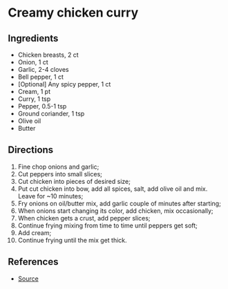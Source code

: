 # Creamy chicken curry

## Ingredients
* Chicken breasts, 2 ct
* Onion, 1 ct
* Garlic, 2-4 cloves
* Bell pepper, 1 ct
* [Optional] Any spicy pepper, 1 ct
* Cream, 1 pt
* Curry, 1 tsp
* Pepper, 0.5-1 tsp
* Ground coriander, 1 tsp
* Olive oil
* Butter

## Directions
1. Fine chop onions and garlic;
3. Cut peppers into small slices;
4. Cut chicken into pieces of desired size;
5. Put cut chicken into bow, add all spices, salt, add olive oil and mix. Leave for ~10 minutes;
6. Fry onions on oil/butter mix, add garlic couple of minutes after starting;
7. When onions start changing its color, add chicken, mix occasionally;
8. When chicken gets a crust, add pepper slices;
9. Continue frying mixing from time to time until peppers get soft;
10. Add cream;
11. Continue frying until the mix get thick.

## References
* [Source](https://www.youtube.com/watch?v=e6Qd_u1OvTs)
